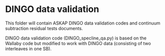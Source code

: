 # DINGO data validation

This folder will contain ASKAP DINGO data validation codes and continuum subtraction residual tests documents.

DINGO data validation code (DINGO_specline_qa.py) is based on the Wallaby code but modified to work with DINGO data (consisting of two interleaves in one SB).   


